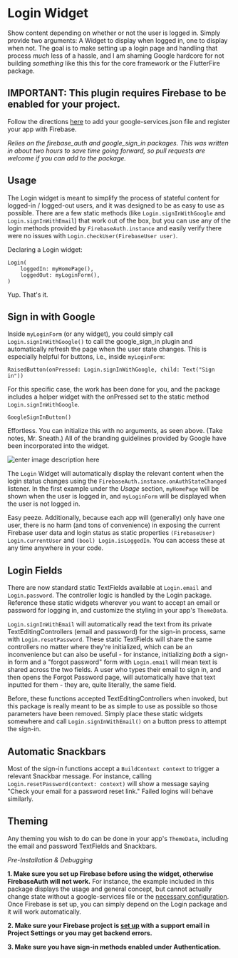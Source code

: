 
 # Login Widget  
 Show content depending on whether or not the user is logged in. Simply provide two arguments: A Widget to display when logged in, one to display when not.  The goal is to make setting up a login page and handling that process *much* less of a hassle, and I am shaming Google hardcore for not building *something* like this this for the core framework or the FlutterFire package.
 
 ## IMPORTANT: This plugin requires Firebase to be enabled for your project.
 Follow the directions [here](https://firebase.google.com/docs/flutter/setup) to add your google-services.json file and register your app with Firebase.
  
*Relies on the firebase_auth and google_sign_in packages. This was written in about two hours to save time going forward, so pull requests are welcome if you can add to the package.*
  
## Usage  
  
The Login widget is meant to simplify the process of stateful content for logged-in / logged-out users, and it was designed to be as easy to use as possible. There are a few static methods (like `Login.signInWithGoogle` and `Login.signInWithEmail`)  that work out of the box, but you can use any of the login methods provided by `FirebaseAuth.instance` and easily verify there were no issues with `Login.checkUser(FirebaseUser user)`.  
  
Declaring a Login widget:  
```  
Login(
    loggedIn: myHomePage(), 
    loggedOut: myLoginForm(), 
)
```
Yup. That's it.  

## Sign in with Google
Inside `myLoginForm` (or any widget), you could simply call `Login.signInWithGoogle()` to call the google_sign_in plugin and automatically refresh the page when the user state changes.  This is especially helpful for buttons, i.e., inside `myLoginForm`:  
```  
RaisedButton(onPressed: Login.signInWithGoogle, child: Text("Sign in"))  
```  
For this specific case, the work has been done for you, and the package includes a helper widget with the onPressed set to the static method `Login.signInWithGoogle`. 
```
GoogleSignInButton()
```

Effortless. You can initialize this with no arguments, as seen above. (Take notes, Mr. Sneath.)   All of the branding guidelines provided by Google have been incorporated into the widget.

![enter image description here](https://developers.google.com/identity/images/google_button_spec.png)

The `Login` Widget will automatically display the relevant content when the login status changes using the `FirebaseAuth.instance.onAuthStateChanged` listener. In the first example under the *Usage* section, `myHomePage` will be shown when the user is logged in, and `myLoginForm` will be displayed when the user is not logged in.
  
Easy peeze. Additionally, because each app will (generally) only have one user, there is no harm (and tons of convenience) in exposing the current Firebase user data and login status as static properties `(FirebaseUser) Login.currentUser` and `(bool) Login.isLoggedIn`. You can access these at any time anywhere in your code.  

## Login Fields
There are now standard static TextFields available at `Login.email` and `Login.password`. The controller logic is handled by the Login package. Reference these static widgets wherever you want to accept an email or password for logging in, and customize the styling in your app's `ThemeData`.

`Login.signInWithEmail` will automatically read the text from its private TextEditingControllers (email and password) for the sign-in process, same with `Login.resetPassword`.  These static TextFields will share the same controllers no matter where they're initialized, which can be an inconvenience but can also be useful - for instance, initializing *both* a sign-in form and a "forgot password" form with `Login.email` will mean text is shared across the two fields. A user who types their email to sign in, and then opens the Forgot Password page, will automatically have that text inputted for them - they are, quite literally, the same field. 

Before, these functions accepted TextEditingControllers when invoked, but this package is really meant to be as simple to use as possible so those parameters have been removed.  Simply place these static widgets somewhere and call `Login.signInWithEmail()` on a button press to attempt the sign-in.

## Automatic Snackbars
Most of the sign-in functions accept a `BuildContext context` to trigger a relevant Snackbar message. For instance, calling `Login.resetPassword(context: context)` will show a message saying "Check your email for a password reset link." Failed logins will behave similarly.

## Theming
Any theming you wish to do can be done in your app's `ThemeData`, including the email and password TextFields and Snackbars.
  
*Pre-Installation & Debugging*  
  
**1. Make sure you set up Firebase before using the widget, otherwise FirebaseAuth will not work.** For instance, the example included in this package displays the usage and general concept, but cannot actually change state without a google-services file or the [necessary configuration](https://firebase.google.com/docs/flutter/setup). Once Firebase is set up, you can simply depend on the Login package and it will work automatically.  
  
**2. Make sure your Firebase project is [set up](https://console.firebase.google.com) with a support email in Project Settings or you may get backend errors.**  
  
**3. Make sure you have sign-in methods enabled under Authentication.**
